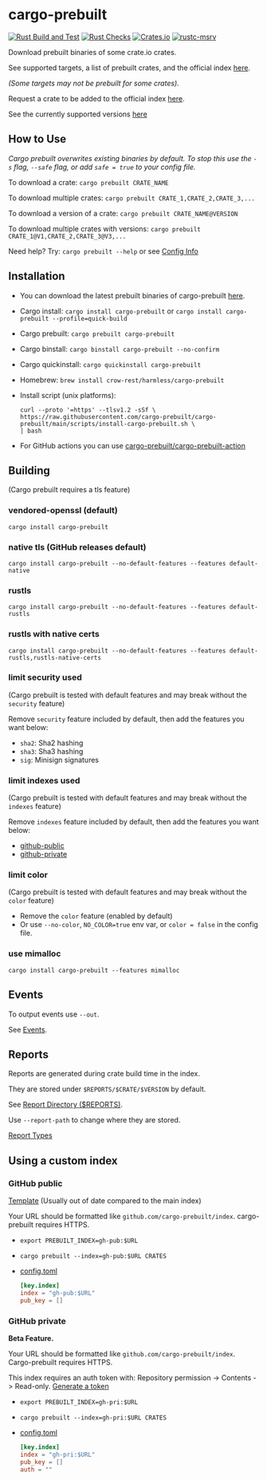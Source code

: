 # cargo-prebuilt

[![Rust Build and Test](https://github.com/cargo-prebuilt/cargo-prebuilt/actions/workflows/build.yml/badge.svg?event=push)](https://github.com/cargo-prebuilt/cargo-prebuilt/actions/workflows/build.yml)
[![Rust Checks](https://github.com/cargo-prebuilt/cargo-prebuilt/actions/workflows/checks.yml/badge.svg?event=push)](https://github.com/cargo-prebuilt/cargo-prebuilt/actions/workflows/checks.yml)
[![Crates.io](https://img.shields.io/crates/v/cargo-prebuilt)](https://crates.io/crates/cargo-prebuilt)
[![rustc-msrv](https://img.shields.io/badge/rustc-1.70%2B-blue?logo=rust)](https://www.rust-lang.org/tools/install)

Download prebuilt binaries of some crate.io crates.

See supported targets, a list of prebuilt crates,
and the official index [here](https://github.com/cargo-prebuilt/index#readme).

*(Some targets may not be prebuilt for some crates).*

Request a crate to be added to the official index [here](https://github.com/cargo-prebuilt/index/issues/new?assignees=&labels=add-crate%2C+under-consideration&template=request-crate.md&title=).

See the currently supported versions [here](docs/SUPPORTED.md)

## How to Use

*Cargo prebuilt overwrites existing binaries by default. To stop this use the
```-s``` flag, ```--safe``` flag, or add ```safe = true``` to your config file.*

To download a crate: ```cargo prebuilt CRATE_NAME```

To download multiple crates: ```cargo prebuilt CRATE_1,CRATE_2,CRATE_3,...```

To download a version of a crate: ```cargo prebuilt CRATE_NAME@VERSION```

To download multiple crates with versions: ```cargo prebuilt CRATE_1@V1,CRATE_2,CRATE_3@V3,...```

Need help? Try: ```cargo prebuilt --help``` or see [Config Info](docs/CONFIG.md)

## Installation

- You can download the latest prebuilt binaries of cargo-prebuilt
  [here](https://github.com/cargo-prebuilt/cargo-prebuilt/releases/latest).
- Cargo install: ```cargo install cargo-prebuilt``` or
  ```cargo install cargo-prebuilt --profile=quick-build```
- Cargo prebuilt: ```cargo prebuilt cargo-prebuilt```
- Cargo binstall: ```cargo binstall cargo-prebuilt --no-confirm```
- Cargo quickinstall: ```cargo quickinstall cargo-prebuilt```
- Homebrew: ```brew install crow-rest/harmless/cargo-prebuilt```
- Install script (unix platforms):

  ```shell
  curl --proto '=https' --tlsv1.2 -sSf \
  https://raw.githubusercontent.com/cargo-prebuilt/cargo-prebuilt/main/scripts/install-cargo-prebuilt.sh \
  | bash
  ```
  
- For GitHub actions you can use
  [cargo-prebuilt/cargo-prebuilt-action](https://github.com/cargo-prebuilt/cargo-prebuilt-action)

## Building

(Cargo prebuilt requires a tls feature)

### vendored-openssl (default)

```cargo install cargo-prebuilt```

### native tls (GitHub releases default)

```cargo install cargo-prebuilt --no-default-features --features default-native```

### rustls

```cargo install cargo-prebuilt --no-default-features --features default-rustls```

### rustls with native certs

```cargo install cargo-prebuilt --no-default-features --features default-rustls,rustls-native-certs```

### limit security used

(Cargo prebuilt is tested with default features and may break without the
```security``` feature)

Remove ```security``` feature included by default, then add the features you
want below:

- ```sha2```: Sha2 hashing
- ```sha3```: Sha3 hashing
- ```sig```: Minisign signatures

### limit indexes used

(Cargo prebuilt is tested with default features and may break without the
```indexes``` feature)

Remove ```indexes``` feature included by default, then add the features you
want below:

- [github-public](#github-public)
- [github-private](#github-private)

[//]: # (- [gitlab-public]&#40;#gitlab-public&#41; &#40;Not supported yet&#41;)

[//]: # (- [gitlab-private]&#40;#gitlab-private&#41; &#40;Not supported yet&#41;)

[//]: # (- [forgejo-public]&#40;#forgejo-public&#41; &#40;Not supported yet&#41;)

[//]: # (- [forgejo-private]&#40;#forgejo-private&#41; &#40;Not supported yet&#41;)

[//]: # (- [gitea-public]&#40;#gitea-public&#41; &#40;Not supported yet&#41;)

[//]: # (- [gitea-private]&#40;#gitea-private&#41; &#40;Not supported yet&#41;)

[//]: # (- [custom-http-public]&#40;#custom-http-private&#41; &#40;Not supported yet&#41;)

[//]: # (- [custom-http-private]&#40;#custom-http-private&#41; &#40;Not supported yet&#41;)

### limit color

(Cargo prebuilt is tested with default features and may break without the
```color``` feature)

- Remove the ```color``` feature (enabled by default)
- Or use ```--no-color```, ```NO_COLOR=true``` env var,
  or ```color = false``` in the config file.

### use mimalloc

```cargo install cargo-prebuilt --features mimalloc```

## Events

To output events use ```--out```.

See [Events](docs/EVENTS.md).

## Reports

Reports are generated during crate build time in the index.

They are stored under ```$REPORTS/$CRATE/$VERSION``` by default.

See [Report Directory ($REPORTS)](docs/PATHS.md#reports).

Use ```--report-path``` to change where they are stored.

[Report Types](docs/REPORT_TYPES.md)

## Using a custom index

### GitHub public

[Template](https://github.com/cargo-prebuilt/gh-pub-index)
(Usually out of date compared to the main index)

Your URL should be formatted like ```github.com/cargo-prebuilt/index```.
cargo-prebuilt requires HTTPS.

- ```export PREBUILT_INDEX=gh-pub:$URL```
- ```cargo prebuilt --index=gh-pub:$URL CRATES```
- [config.toml](docs/CONFIG.md)

    ```toml
    [key.index]
    index = "gh-pub:$URL"
    pub_key = []
    ```

### GitHub private

**Beta Feature.**

Your URL should be formatted like ```github.com/cargo-prebuilt/index```.
Cargo-prebuilt requires HTTPS.

This index requires an auth token with:
Repository permission -> Contents -> Read-only.
[Generate a token](https://github.com/settings/personal-access-tokens/new)

- ```export PREBUILT_INDEX=gh-pri:$URL```
- ```cargo prebuilt --index=gh-pri:$URL CRATES```
- [config.toml](docs/CONFIG.md)

    ```toml
    [key.index]
    index = "gh-pri:$URL"
    pub_key = []
    auth = ""
    ```
